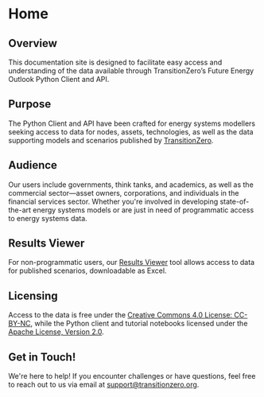 # Home

## Overview

This documentation site is designed to facilitate easy access and understanding of the data available through TransitionZero’s Future Energy Outlook Python Client and API.

## Purpose

The Python Client and API have been crafted for energy systems modellers seeking access to data for nodes, assets, technologies, as well as the data supporting models and scenarios published by <a href="https://www.transitionzero.org/" target="_blank">TransitionZero</a>.

## Audience

Our users include governments, think tanks, and academics, as well as the commercial sector—asset owners, corporations, and individuals in the financial services sector. Whether you're involved in developing state-of-the-art energy systems models or are just in need of programmatic access to energy systems data.

## Results Viewer

For non-programmatic users, our <a href="https://feo.transitionzero.org/" target="_blank">Results Viewer</a> tool allows access to data for published scenarios, downloadable as Excel.

## Licensing

Access to the data is free under the <a href="https://creativecommons.org/licenses/by-nc/4.0/deed.en" target="_blank">Creative Commons 4.0 License: CC-BY-NC</a>, while the Python client and tutorial notebooks licensed under the <a href="https://github.com/transition-zero/feo-client-examples/blob/main/LICENSE" target="_blank">Apache License, Version 2.0</a>.

## Get in Touch!

We're here to help! If you encounter challenges or have questions, feel free to reach out to us via email at <a href="mailto:support@transitionzero.org" target="_blank">support@transitionzero.org</a>.
